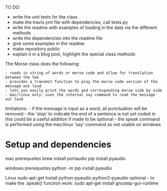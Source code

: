 TO DO:

- write the unit tests for the class
- make the travis.yml file with dependencies, call tests.py
- write the readme with examples of loading in the data via the different methods
- write the dependencies into the readme file
- give some examples in the readme
- make repository public
- explain it in a blog post, highlight the special class methods



The Morse class does the following:

	- reads in string of words or morse code and allow for translation between the two
	- provides a transmit function to play the morse code version of the message out loud
	- lets you easily print the words and corresponding morse side by side
	- mac/linux only: uses the internal say command to read the message out loud

limitations:
	- if the message is input as a word, all punctuation will be removed
	- the 'stop' to indicate the end of a sentence is not yet coded in
		this could be a useful addition if made to be optional
	- the speak command is performed using the mac/linux 'say' command so not usable on windows



# Setup and dependencies

mac prerequsites
brew install portaudio 
pip install pyaudio

windows prerequsites
python -m pip install pyaudio

Linux
	sudo apt-get install python-pyaudio python3-pyaudio
optional - to make the .speak() function work:
	sudo apt-get install gnustep-gui-runtime